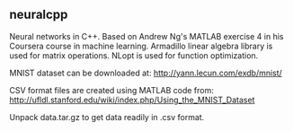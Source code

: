 ## neuralcpp
Neural networks in C++. Based on Andrew Ng's MATLAB exercise 4 in his Coursera course in machine learning. Armadillo linear algebra library is used for matrix operations. NLopt is used for function optimization.

MNIST dataset can be downloaded at: http://yann.lecun.com/exdb/mnist/

CSV format files are created using MATLAB code from: http://ufldl.stanford.edu/wiki/index.php/Using_the_MNIST_Dataset

Unpack data.tar.gz to get data readily in .csv format.